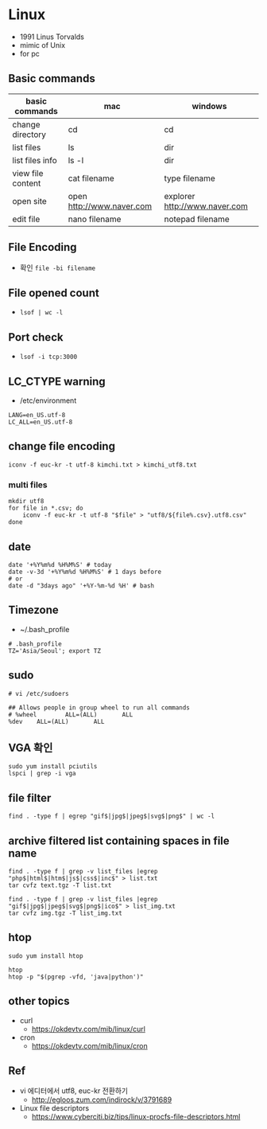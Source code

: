 # Linux

* 1991 Linus Torvalds
* mimic of Unix
* for pc

## Basic commands
|basic commands	| mac	| windows |
|----|----|----|
|change directory	| cd	| cd|
|list files	|ls	|dir|
|list files info	|ls -l	|dir|
|view file content	|cat filename	|type filename|
|open site	|open http://www.naver.com	|explorer http://www.naver.com|
|edit file	|nano filename	|notepad filename|


## File Encoding
* 확인
  `file -bi filename`

## File opened count
* `lsof | wc -l`

## Port check
* `lsof -i tcp:3000`

## LC_CTYPE warning
* /etc/environment
```
LANG=en_US.utf-8
LC_ALL=en_US.utf-8
```

## change file encoding
```
iconv -f euc-kr -t utf-8 kimchi.txt > kimchi_utf8.txt
```

### multi files

```
mkdir utf8
for file in *.csv; do
    iconv -f euc-kr -t utf-8 "$file" > "utf8/${file%.csv}.utf8.csv"
done
```
## date
```
date '+%Y%m%d %H%M%S' # today
date -v-3d '+%Y%m%d %H%M%S' # 1 days before
# or
date -d "3days ago" '+%Y-%m-%d %H' # bash
```

## Timezone
* ~/.bash_profile
```
# .bash_profile
TZ='Asia/Seoul'; export TZ
```

## sudo
```
# vi /etc/sudoers
```

```
## Allows people in group wheel to run all commands
# %wheel        ALL=(ALL)       ALL
%dev    ALL=(ALL)       ALL
```

## VGA 확인
```
sudo yum install pciutils
lspci | grep -i vga
```

## file filter
```
find . -type f | egrep "gif$|jpg$|jpeg$|svg$|png$" | wc -l
```

## archive filtered list containing spaces in file name
```
find . -type f | grep -v list_files |egrep "php$|html$|htm$|js$|css$|inc$" > list.txt
tar cvfz text.tgz -T list.txt

find . -type f | grep -v list_files |egrep "gif$|jpg$|jpeg$|svg$|png$|ico$" > list_img.txt
tar cvfz img.tgz -T list_img.txt
```



## htop

```
sudo yum install htop
```

```
htop
htop -p "$(pgrep -vfd, 'java|python')"
```

## other topics
* curl
  * https://okdevtv.com/mib/linux/curl
* cron
  * https://okdevtv.com/mib/linux/cron

## Ref
* vi 에디터에서 utf8, euc-kr 전환하기
  * http://egloos.zum.com/indirock/v/3791689
* Linux file descriptors
  * https://www.cyberciti.biz/tips/linux-procfs-file-descriptors.html
